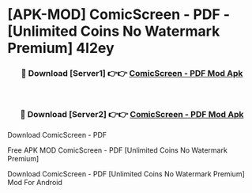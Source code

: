 # [APK-MOD] ComicScreen - PDF - [Unlimited Coins No Watermark Premium] 4l2ey



<div align="center">
<h3>🔴 Download [Server1] 👉👉 <a href="https://momento.my/?title=ComicScreen_-_PDF">ComicScreen - PDF Mod Apk</a></h3><br>

<h3>🔴 Download [Server2] 👉👉 <a href="https://momento.my/?title=ComicScreen_-_PDF">ComicScreen - PDF Mod Apk</a></h3>
</div>



Download ComicScreen - PDF 

Free APK MOD ComicScreen - PDF [Unlimited Coins No Watermark Premium]

Download ComicScreen - PDF [Unlimited Coins No Watermark Premium] Mod For Android
